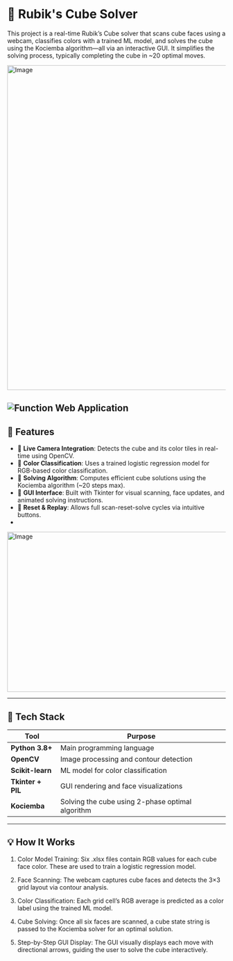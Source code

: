 # 🧊 Rubik's Cube Solver

This project is a real-time Rubik’s Cube solver that scans cube faces using a webcam, classifies colors with a trained ML model, and solves the cube using the Kociemba algorithm—all via an interactive GUI. It simplifies the solving process, typically completing the cube in ~20 optimal moves.

<img width="1282" height="749" alt="Image" src="https://github.com/user-attachments/assets/b5975628-3be3-4c81-b826-3f12438ade1c" />

![Function Web Application](<img width="1282" height="749" alt="Image" src="https://github.com/user-attachments/assets/4e1c136e-a82b-4f92-b011-ac8f9b229a22" />)
---

## 🚀 Features

- 🎥 **Live Camera Integration**: Detects the cube and its color tiles in real-time using OpenCV.
- 🎯 **Color Classification**: Uses a trained logistic regression model for RGB-based color classification.
- 🧠 **Solving Algorithm**: Computes efficient cube solutions using the Kociemba algorithm (~20 steps max).
- 🧩 **GUI Interface**: Built with Tkinter for visual scanning, face updates, and animated solving instructions.
- 🔄 **Reset & Replay**: Allows full scan-reset-solve cycles via intuitive buttons.
- 
<img width="1146" height="369" alt="Image" src="https://github.com/user-attachments/assets/68ad9ebe-6a60-41f5-8891-683f9f206f76" />

---

## 🧰 Tech Stack

| Tool | Purpose |
|------|---------|
| **Python 3.8+** | Main programming language |
| **OpenCV** | Image processing and contour detection |
| **Scikit-learn** | ML model for color classification |
| **Tkinter + PIL** | GUI rendering and face visualizations |
| **Kociemba** | Solving the cube using 2-phase optimal algorithm |

---

## 💡 How It Works

1. Color Model Training: Six .xlsx files contain RGB values for each cube face color. These are used to train a logistic regression model.

2. Face Scanning: The webcam captures cube faces and detects the 3×3 grid layout via contour analysis.

3. Color Classification: Each grid cell’s RGB average is predicted as a color label using the trained ML model.

4. Cube Solving: Once all six faces are scanned, a cube state string is passed to the Kociemba solver for an optimal solution.

5. Step-by-Step GUI Display: The GUI visually displays each move with directional arrows, guiding the user to solve the cube interactively.
